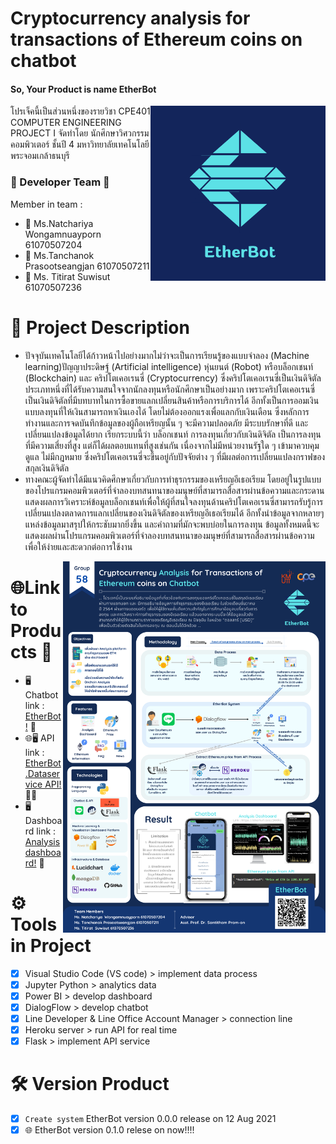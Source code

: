 # Cryptocurrency analysis for  transactions of Ethereum coins on chatbot
#### So, Your Product is name EtherBot 
<img align="right" height="280" width="280" alt="topic" src="pics/description_project/EtherBot.png" />
โปรเจ็คนี้เป็นส่วนหนึ่งของรายวิชา CPE401 COMPUTER ENGINEERING PROJECT I จัดทำโดย นักศึกษาวิศวกรรมคอมพิวเตอร์ ชั้นปี 4 มหาวิทยาลัยเทคโนโลยีพระจอมเกล้าธนบุรี

### :woman: Developer Team :woman:
Member in team : 
- :woman: Ms.Natchariya Wongamnuayporn 61070507204
- :woman: Ms.Tanchanok Prasootseangjan 61070507211
- :woman: Ms. Titirat	  Suwisut	       61070507236

# :memo: Project Description 
- ปัจจุบันเทคโนโลยีได้ก้าวหน้าไปอย่างมากไม่ว่าจะเป็นการเรียนรู้ของแบบจำลอง (Machine learning)ปัญญาประดิษฐ์ (Artificial intelligence) หุ่นยนต์ (Robot) หรือบล็อกเชนท์ (Blockchain) และ คริปโตเคอเรนซี่ (Cryptocurrency) ซึ่งคริปโตเคอเรนซี่เป็นเงินดิจิตัลประเภทหนึ่งที่ได้รับความสนใจจากนักลงทุนหรือนักศึกษาเป็นอย่างมาก เพราะคริปโตเคอเรนซี่เป็นเงินดิจิตัลที่มีบทบาทในการซื้อขายแลกเปลี่ยนสินค้าหรือการบริการได้ อีกทั้งเป็นการออมเงินแบบลงทุนที่ให้เงินสามารถหาเงินเองได้ โดยไม่ต้องออกแรงเพื่อแลกกับเงินเดือน ซึ่งหลักการทำงานและการจดบันทึกข้อมูลของผู้ถือเหรียญนั้น ๆ จะมีความปลอดภัย มีระบบรักษาที่ดี และเปลี่ยนแปลงข้อมูลได้ยาก เรียกระบบนี้ว่า บล็อกเชนท์ การลงทุนเกี่ยวกับเงินดิจิตัล เป็นการลงทุนที่มีความเสี่ยงที่สูง แต่ก็ได้ผลตอบแทนที่สูงเช่นกัน เนื่องจากไม่มีหน่วยงานรัฐใด ๆ เข้ามาควบคุมดูแล ไม่มีกฎหมาย ซึ่งคริปโตเคอเรนซี่จะขึ้นอยู่กับปัจจัยต่าง ๆ ที่มีผลต่อการเปลี่ยนแปลงกราฟของสกุลเงินดิจิตัล
- ทางคณะผู้จัดทำได้มีแนวคิดศึกษาเกี่ยวกับการทำธุรกรรมของเหรียญอีเธอเรียม โดยอยู่ในรูปแบบของโปรแกรมคอมพิวเตอร์ที่จำลองบทสนทนาของมนุษย์ที่สามารถสื่อสารผ่านข้อความและกระดานแสดงผลการวิเคราะห์ข้อมูลบล็อกเชนท์เพื่อให้ผู้ที่สนใจลงทุนด้านคริปโตเคอเรนซี่สามารถรับรู้การเปลี่ยนแปลงตลาดการแลกเปลี่ยนของเงินดิจิตัลของเหรียญอีเธอเรียมได้ อีกทั้งนำข้อมูลจากหลายๆแหล่งข้อมูลมาสรุปให้กระชับมากยิ่งขึ้น และคำถามที่มักจะพบบ่อยในการลงทุน ข้อมูลทั้งหมดนี้จะแสดงผลผ่านโปรแกรมคอมพิวเตอร์ที่จำลองบทสนทนาของมนุษย์ที่สามารถสื่อสารผ่านข้อความ เพื่อให้ง่ายและสะดวกต่อการใช้งาน

<img align="right" height="594" width="420" alt="poster" src="pics/description_project/No58_Poster.png" />

# :globe_with_meridians:Link to Products :white_heart:
- :desktop_computer: Chatbot link : [EtherBot!](https://liff.line.me/1645278921-kWRPP32q/?accountId=949lzjrt) :white_heart:
- :globe_with_meridians::desktop_computer: API link : [EtherBot.Dataservice API!](https://etherbot2022.herokuapp.com/docs) :white_heart::black_heart:
- :desktop_computer: Dashboard link : [Analysis dashboard!](https://shorturl.asia/V3WvA) :black_heart:

# :gear: Tools in Project
- [X] Visual Studio Code (VS code) > implement data process
- [X] Jupyter Python > analytics data 
- [X] Power BI > develop dashboard
- [X] DialogFlow > develop chatbot 
- [X] Line Developer & Line Office Account Manager > connection line
- [X] Heroku server > run API for real time 
- [X] Flask > implement API service

# :hammer_and_wrench: Version Product
- [X] `Create system` EtherBot version 0.0.0 release on 12 Aug 2021 
- [X] :globe_with_meridians: EtherBot version 0.1.0 relese on now!!!! 
